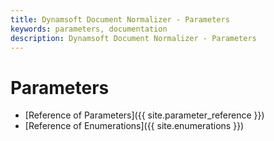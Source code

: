 ```yaml
---
title: Dynamsoft Document Normalizer - Parameters
keywords: parameters, documentation
description: Dynamsoft Document Normalizer - Parameters
---
```


# Parameters

- [Reference of Parameters]({{ site.parameter_reference }})
- [Reference of Enumerations]({{ site.enumerations }})
